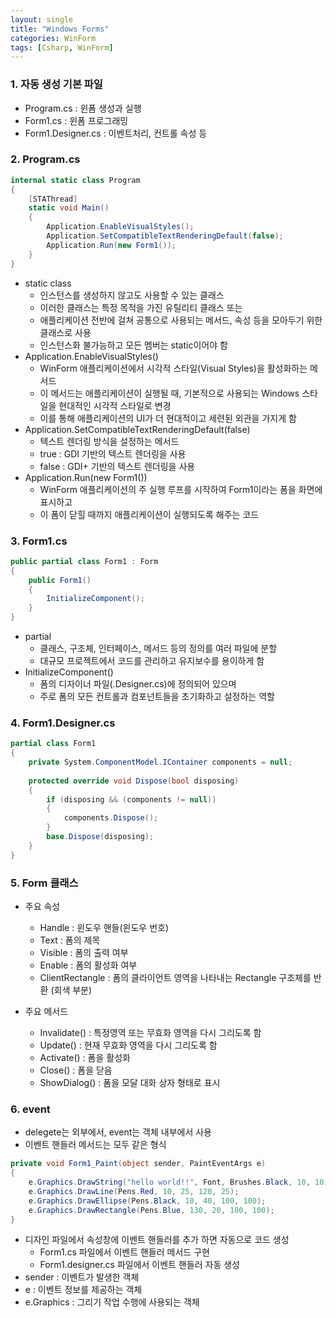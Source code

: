 ```yaml
---
layout: single
title: "Windows Forms"
categories: WinForm
tags: [Csharp, WinForm]
---
```


### 1. 자동 생성 기본 파일

- Program.cs : 윈폼 생성과 실행
- Form1.cs : 윈폼 프로그래밍
- Form1.Designer.cs : 이벤트처리, 컨트롤 속성 등

### 2. Program.cs

```csharp
internal static class Program
{
    [STAThread]
    static void Main()
    {
        Application.EnableVisualStyles();
        Application.SetCompatibleTextRenderingDefault(false);
        Application.Run(new Form1());
    }
}
```

- static class
  - 인스턴스를 생성하지 않고도 사용할 수 있는 클래스
  - 이러한 클래스는 특정 목적을 가진 유틸리티 클래스 또는
  - 애플리케이션 전반에 걸쳐 공통으로 사용되는 메서드, 속성 등을 모아두기 위한 클래스로 사용
  - 인스턴스화 불가능하고 모든 멤버는 static이어야 함
- Application.EnableVisualStyles()
  - WinForm 애플리케이션에서 시각적 스타일(Visual Styles)을 활성화하는 메서드
  - 이 메서드는 애플리케이션이 실행될 때, 기본적으로 사용되는 Windows 스타일을 현대적인 시각적 스타일로 변경
  - 이를 통해 애플리케이션의 UI가 더 현대적이고 세련된 외관을 가지게 함
- Application.SetCompatibleTextRenderingDefault(false)
  - 텍스트 렌더링 방식을 설정하는 메서드
  - true : GDI 기반의 텍스트 렌더링을 사용
  - false : GDI+ 기반의 텍스트 렌더링을 사용
- Application.Run(new Form1())
  - WinForm 애플리케이션의 주 실행 루프를 시작하여 Form1이라는 폼을 화면에 표시하고
  - 이 폼이 닫힐 때까지 애플리케이션이 실행되도록 해주는 코드

### 3. Form1.cs

```csharp
public partial class Form1 : Form
{
    public Form1()
    {
        InitializeComponent();
    }
}
```

- partial
  - 클래스, 구조체, 인터페이스, 메서드 등의 정의를 여러 파일에 분할
  - 대규모 프로젝트에서 코드를 관리하고 유지보수를 용이하게 함
- InitializeComponent()
  - 폼의 디자이너 파일(.Designer.cs)에 정의되어 있으며
  - 주로 폼의 모든 컨트롤과 컴포넌트들을 초기화하고 설정하는 역할

### 4. Form1.Designer.cs

```csharp
partial class Form1
{
    private System.ComponentModel.IContainer components = null;
   
    protected override void Dispose(bool disposing)
    {
        if (disposing && (components != null))
        {
            components.Dispose();
        }
        base.Dispose(disposing);
    }
}
```

### 5. Form 클래스

- 주요 속성
  - Handle : 윈도우 핸들(윈도우 번호)
  - Text : 폼의 제목
  - Visible : 폼의 출력 여부
  - Enable : 폼의 활성화 여부
  - ClientRectangle : 폼의 클라이언트 영역을 나타내는 Rectangle 구조체를 반환 (회색 부분)

- 주요 메서드
  - Invalidate() : 특정영역 또는 무효화 영역을 다시 그리도록 함
  - Update() : 현재 무효화 영역을 다시 그리도록 함
  - Activate() : 폼을 활성화
  - Close() : 폼을 닫음
  - ShowDialog() : 폼을 모달 대화 상자 형태로 표시

### 6. event

- delegete는 외부에서, event는 객체 내부에서 사용
- 이벤트 핸들러 메서드는 모두 같은 형식

```csharp
private void Form1_Paint(object sender, PaintEventArgs e)
{
    e.Graphics.DrawString("hello world!!", Font, Brushes.Black, 10, 10);
    e.Graphics.DrawLine(Pens.Red, 10, 25, 120, 25);
    e.Graphics.DrawEllipse(Pens.Black, 10, 40, 100, 100);
    e.Graphics.DrawRectangle(Pens.Blue, 130, 20, 100, 100);
}
```

- 디자인 파일에서 속성창에 이벤트 핸들러를 추가 하면 자동으로 코드 생성
  - Form1.cs 파일에서 이벤트 핸들러 메서드 구현
  - Form1.designer.cs 파일에서 이벤트 핸들러 자동 생성
- sender : 이벤트가 발생한 객체
- e : 이벤트 정보를 제공하는 객체
- e.Graphics : 그리기 작업 수행에 사용되는 객체
